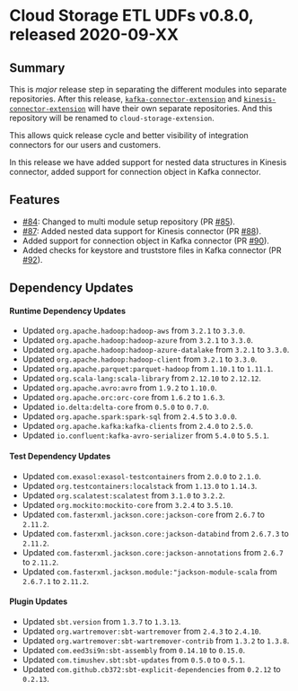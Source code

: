 # Cloud Storage ETL UDFs v0.8.0, released 2020-09-XX

## Summary

This is *major* release step in separating the different modules into separate
repositories. After this release,
[`kafka-connector-extension`](https://github.com/exasol/kafka-connector-extension)
and
[`kinesis-connector-extension`](https://github.com/exasol/kinesis-connector-extension)
will have their own separate repositories. And this repository will be renamed
to `cloud-storage-extension`.

This allows quick release cycle and better visibility of integration connectors
for our users and customers.

In this release we have added support for nested data structures in Kinesis
connector, added support for connection object in Kafka connector.

## Features

* [#84](https://github.com/exasol/cloud-storage-etl-udfs/issues/84): Changed to multi module setup repository (PR [#85](https://github.com/exasol/cloud-storage-etl-udfs/pull/85)).
* [#87](https://github.com/exasol/cloud-storage-etl-udfs/issues/87): Added nested data support for Kinesis connector (PR [#88](https://github.com/exasol/cloud-storage-etl-udfs/pull/88)).
* Added support for connection object in Kafka connector (PR [#90](https://github.com/exasol/cloud-storage-etl-udfs/pull/90)).
* Added checks for keystore and truststore files in Kafka connector (PR [#92](https://github.com/exasol/cloud-storage-etl-udfs/pull/92)).

## Dependency Updates

#### Runtime Dependency Updates

* Updated ``org.apache.hadoop:hadoop-aws`` from `3.2.1` to `3.3.0`.
* Updated ``org.apache.hadoop:hadoop-azure`` from `3.2.1` to `3.3.0`.
* Updated ``org.apache.hadoop:hadoop-azure-datalake`` from `3.2.1` to `3.3.0`.
* Updated ``org.apache.hadoop:hadoop-client`` from `3.2.1` to `3.3.0`.
* Updated ``org.apache.parquet:parquet-hadoop`` from `1.10.1` to `1.11.1`.
* Updated ``org.scala-lang:scala-library`` from `2.12.10` to `2.12.12`.
* Updated ``org.apache.avro:avro`` from `1.9.2` to `1.10.0`.
* Updated ``org.apache.orc:orc-core`` from `1.6.2` to `1.6.3`.
* Updated ``io.delta:delta-core`` from `0.5.0` to `0.7.0`.
* Updated ``org.apache.spark:spark-sql`` from `2.4.5` to `3.0.0`.
* Updated ``org.apache.kafka:kafka-clients`` from `2.4.0` to `2.5.0`.
* Updated ``io.confluent:kafka-avro-serializer`` from `5.4.0` to `5.5.1`.

#### Test Dependency Updates

* Updated ``com.exasol:exasol-testcontainers`` from `2.0.0` to `2.1.0`.
* Updated ``org.testcontainers:localstack`` from `1.13.0` to `1.14.3`.
* Updated ``org.scalatest:scalatest`` from `3.1.0` to `3.2.2`.
* Updated ``org.mockito:mockito-core`` from `3.2.4` to `3.5.10`.
* Updated ``com.fasterxml.jackson.core:jackson-core`` from `2.6.7` to `2.11.2`.
* Updated ``com.fasterxml.jackson.core:jackson-databind`` from `2.6.7.3` to `2.11.2`.
* Updated ``com.fasterxml.jackson.core:jackson-annotations`` from `2.6.7` to `2.11.2`.
* Updated ``com.fasterxml.jackson.module:"jackson-module-scala`` from `2.6.7.1` to `2.11.2`.

#### Plugin Updates

* Updated ``sbt.version`` from `1.3.7` to `1.3.13`.
* Updated ``org.wartremover:sbt-wartremover`` from `2.4.3` to `2.4.10`.
* Updated ``org.wartremover:sbt-wartremover-contrib`` from `1.3.2` to `1.3.8`.
* Updated ``com.eed3si9n:sbt-assembly`` from `0.14.10` to `0.15.0`.
* Updated ``com.timushev.sbt:sbt-updates`` from `0.5.0` to `0.5.1`.
* Updated ``com.github.cb372:sbt-explicit-dependencies`` from `0.2.12` to `0.2.13`.

